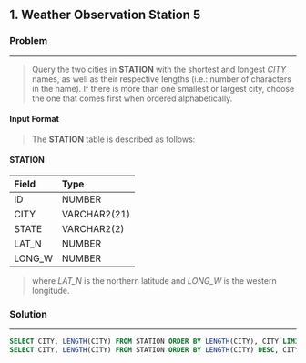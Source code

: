 ## 1. Weather Observation Station 5

### Problem

---

> Query the two cities in **STATION** with the shortest and longest *CITY* names, as well as their respective lengths (i.e.: number of characters in the name). If there is more than one smallest or largest city, choose the one that comes first when ordered alphabetically.

#### Input Format

> The **STATION** table is described as follows:

#### STATION

| Field  | Type         |
| :----- | :----------- |
| ID     | NUMBER       |
| CITY   | VARCHAR2(21) |
| STATE  | VARCHAR2(2)  |
| LAT_N  | NUMBER       |
| LONG_W | NUMBER       |

> where *LAT_N* is the northern latitude and *LONG_W* is the western longitude.

### Solution

------

```sql
SELECT CITY, LENGTH(CITY) FROM STATION ORDER BY LENGTH(CITY), CITY LIMIT 1;
SELECT CITY, LENGTH(CITY) FROM STATION ORDER BY LENGTH(CITY) DESC, CITY LIMIT 1;
```

